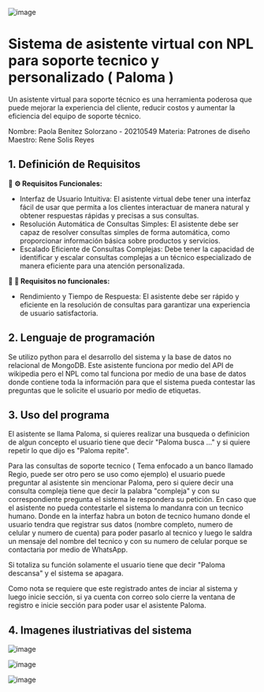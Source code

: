 ![image](https://github.com/Beniez-paola/Asistente_virtual/assets/124212478/2ee292f2-ecbf-4472-b561-d6cf3c2415fd)

# Sistema de asistente virtual con NPL para soporte tecnico y personalizado ( Paloma )

Un asistente virtual para soporte técnico es una herramienta poderosa que puede mejorar la experiencia del cliente, reducir costos y aumentar la eficiencia del equipo de soporte técnico.

Nombre: Paola Benitez Solorzano - 20210549
Materia: Patrones de diseño 
Maestro: Rene Solis Reyes

## 1. Definición de Requisitos

**📝 ⚙️ Requisitos Funcionales:**
  
* Interfaz de Usuario Intuitiva: El asistente virtual debe tener una interfaz fácil de usar que permita a los clientes interactuar de manera natural y obtener respuestas rápidas y precisas a sus consultas.
* Resolución Automática de Consultas Simples: El asistente debe ser capaz de resolver consultas simples de forma automática, como proporcionar información básica sobre productos y servicios.
* Escalado Eficiente de Consultas Complejas: Debe tener la capacidad de identificar y escalar consultas complejas a un técnico especializado de manera eficiente para una atención personalizada.

**📝 🎨 Requisitos no funcionales:**
* Rendimiento y Tiempo de Respuesta: El asistente debe ser rápido y eficiente en la resolución de consultas para garantizar una experiencia de usuario satisfactoria.

## 2. Lenguaje de programación

Se utilizo python para el desarrollo del sistema y la base de datos no relacional de MongoDB. Este asistente funciona por medio del API de wikipedia pero el NPL como tal funciona por medio de una base de datos donde contiene toda la información para que el sistema pueda contestar las preguntas que le solicite el usuario por medio de etiquetas. 

## 3. Uso del programa
El asistente se llama Paloma, si quieres realizar una busqueda o definicion de algun concepto el usuario tiene que decir "Paloma busca ..." y si quiere repetir lo que dijo es "Paloma repite".

Para las consultas de soporte tecnico ( Tema enfocado a un banco llamado Regio, puede ser otro pero se uso como ejemplo) el usuario puede preguntar al asistente sin mencionar Paloma, pero si quiere decir una consulta compleja tiene que decir la palabra "compleja" y con su correspondiente pregunta el sistema le respondera su petición. En caso que el asistente no pueda contestarle el sistema lo mandanra con un tecnico humano. Donde en la interfaz habra un boton de tecnico humano donde el usuario tendra que registrar sus datos (nombre completo, numero de celular y numero de cuenta) para poder pasarlo al tecnico y luego le saldra un mensaje del nombre del tecnico y con su numero de celular porque se contactaria por medio de WhatsApp.

Si totaliza su función solamente el usuario tiene que decir "Paloma descansa" y el sistema se apagara. 

Como nota se requiere que este registrado antes de inciar al sistema y luego inicie sección, si ya cuenta con correo solo cierre la ventana de registro e inicie sección para poder usar el asistente Paloma.

## 4. Imagenes ilustriativas del sistema

![image](https://github.com/Beniez-paola/Asistente_virtual/assets/124212478/ea97c4ac-07bc-4c85-81cd-dfa6cba2de08)

![image](https://github.com/Beniez-paola/Asistente_virtual/assets/124212478/a2f78c93-f601-46df-9f4d-b871403e1a37)

![image](https://github.com/Beniez-paola/Asistente_virtual/assets/124212478/1b9939a7-dc1e-471e-b637-6db31b259a13)


